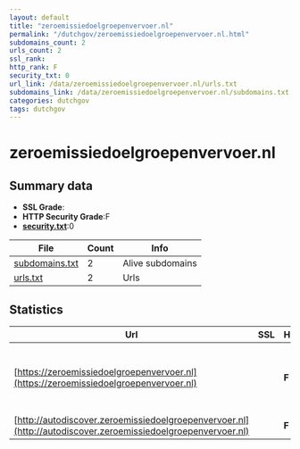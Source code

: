 ```yaml
---
layout: default
title: "zeroemissiedoelgroepenvervoer.nl"
permalink: "/dutchgov/zeroemissiedoelgroepenvervoer.nl.html"
subdomains_count: 2
urls_count: 2
ssl_rank: 
http_rank: F
security_txt: 0
url_link: /data/zeroemissiedoelgroepenvervoer.nl/urls.txt
subdomains_link: /data/zeroemissiedoelgroepenvervoer.nl/subdomains.txt
categories: dutchgov
tags: dutchgov
---
```



# zeroemissiedoelgroepenvervoer.nl
## Summary data


 - **SSL Grade**:
 - **HTTP Security Grade**:F
 - **[security.txt](https://www.digitaleoverheid.nl/nieuws/standaard-security-txt-nu-verplicht-voor-overheid/)**:0


| File       | Count | Info |
|------------|-------|------|
|[subdomains.txt](/DutchGovScope/data/zeroemissiedoelgroepenvervoer.nl/subdomains.txt)|2|Alive subdomains|
|[urls.txt](/DutchGovScope/data/zeroemissiedoelgroepenvervoer.nl/urls.txt)|2|Urls|


## Statistics


| Url | SSL | HTTP | Server | Cookie | HSTS | CORS | CTO | CSP | XFO | XXP | RP |FP| Tech |Title |
|--------|-------|-------|------|------|------|------|------|------|------|------|------|------|------|------|
|[https://zeroemissiedoelgroepenvervoer.nl](https://zeroemissiedoelgroepenvervoer.nl)| | **F**|Apache| | | | | | | | :white_check_mark: | |Apache HTTP Server Breadcrumb NavXT:7.3.1 MySQL PHP WordPress:6.7.1|Zero Emissie Doe...|
|[http://autodiscover.zeroemissiedoelgroepenvervoer.nl](http://autodiscover.zeroemissiedoelgroepenvervoer.nl)| | **F**|Apache| | | | | | | | :white_check_mark: | |Apache HTTP Server||


